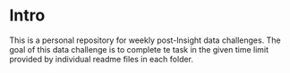 # Intro
This is a personal repository for weekly post-Insight data challenges. The goal of this data challenge is to complete
te task in the given time limit provided by individual readme files in each folder. 
